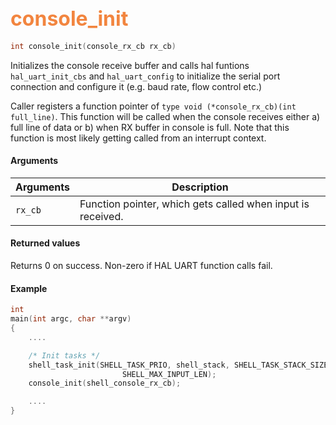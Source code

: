 ## <font color="#F2853F" style="font-size:24pt"> console_init </font>

```c
int console_init(console_rx_cb rx_cb)
```
       
Initializes the console receive buffer and calls hal funtions `hal_uart_init_cbs` and `hal_uart_config` to 
initialize the serial port connection and configure it (e.g. baud rate, flow control etc.)

Caller registers a function pointer of `type void (*console_rx_cb)(int full_line)`. This function will be 
called when the console receives either a) full line of data or b) when RX buffer in console is full. 
Note that this function is most likely getting called from an interrupt context.

#### Arguments

| Arguments | Description |
|-----------|-------------|
| `rx_cb` | Function pointer, which gets called when input is received.  |

#### Returned values

Returns 0 on success.
Non-zero if HAL UART function calls fail.

#### Example

```c
int
main(int argc, char **argv)
{
    ....

    /* Init tasks */
    shell_task_init(SHELL_TASK_PRIO, shell_stack, SHELL_TASK_STACK_SIZE,
                         SHELL_MAX_INPUT_LEN);
    console_init(shell_console_rx_cb);

    ....
}
```
